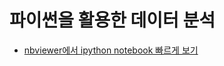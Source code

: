 # 파이썬을 활용한 데이터 분석
- [nbviewer에서 ipython notebook 빠르게 보기](http://nbviewer.jupyter.org/github/teamab180/musubi-factory/tree/master/)
